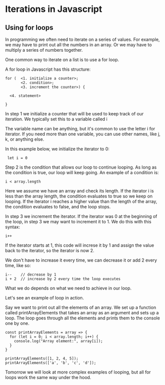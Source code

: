 # Iterations in Javascript
## Using for loops

In programming we often need to iterate on a series of values. For example, we
may have to print out all the numbers in an array. Or we may have to multiply a series of numbers together.

One common way to iterate on a list is to use a for loop.

A for loop in Javascript has this structure:

```
for (  <1. initialize a counter>;
       <2. condition>;
       <3. increment the counter>) {

  <4. statement>

}
```

In step 1 we initialize a counter that will be used to keep track of our 
iteration. We typically set this to a variable called i

The variable name can be anything, but it's common to use the letter i for iterator. If you need more than one variable, you can use other names, like j, k, or anything else.

In this example below, we initialize the iterator to 0:

```
 let i = 0
```

Step 2 is the condition that allows our loop to continue looping. As long as the
condition is true, our loop will keep going.
An example of a condition is:

```
i < array.length
```

Here we assume we have an array and check its length.
If the iterator i is less than the array length, the condition evaluates to true
so we keep on looping.
If the iterator i reaches a higher value than the length of the array, the
condition evaluates to false, and the loop stops.

In step 3 we increment the iterator. If the iterator was 0 at the beginning
of the loop, in step 3 we may want to increment it to 1.
We do this with this syntax:

```
i++
```

If the iterator starts at 1, this code will increse it by 1 and assign the value back to the iterator, so the iterator is now 2.

We don't have to increase it every time, we can decrease it or add 2 every time,
like so:

```
i--    // decrease by 1
i + 2  // increase by 2 every time the loop executes
```

What we do depends on what we need to achieve in our loop.

Let's see an example of loop in action.

Say we want to print out all the elements of an array. We set up a function called printArrayElements that takes an array as an argument and sets up a loop. The loop goes through all the elements and prints them to the console one by one.

```
const printArrayElements = array => {
  for (let i = 0; i < array.length; i++) {
    console.log("Array element:", array[i]);
  }
}

printArrayElements([1, 2, 4, 5]);
printArrayElements(['a', 'b', 'c', 'd']);
```

Tomorrow we will look at more complex examples of looping, but all for loops
work the same way under the hood.


